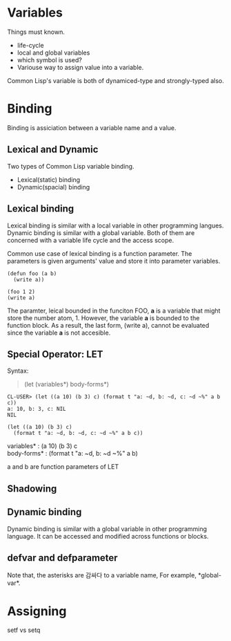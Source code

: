# Variables
Things must known.
- life-cycle
- local and global variables
- which symbol is used?
- Variouse way to assign value into a variable.

Common Lisp's variable is both of dynamiced-type and strongly-typed also. 


# Binding
Binding is assiciation between a variable name and a value.

## Lexical and Dynamic
Two types of Common Lisp variable binding.
- Lexical(static) binding
- Dynamic(spacial) binding

## Lexical binding

Lexical binding is similar with a local variable in other programming langues. Dynamic binding is similar with a global variable. Both of them are concerned with a variable life cycle and the access scope.

Common use case of lexical binding is a function parameter. The parameters is given arguments' value and store it into parameter variables.

    (defun foo (a b)
      (write a))

    (foo 1 2)
    (write a)

The paramter, leical bounded in the funciton FOO, **a** is a variable that might store the number atom, 1. However, the variable **a** is bounded to the function block. As a result, the last form, (write a), cannot be evaluated since the variable **a** is not accesible.


## Special Operator: LET
Syntax: 

> (let (variables*) body-forms*)

    CL-USER> (let ((a 10) (b 3) c) (format t "a: ~d, b: ~d, c: ~d ~%" a b c))
    a: 10, b: 3, c: NIL
    NIL

    (let ((a 10) (b 3) c) 
      (format t "a: ~d, b: ~d, c: ~d ~%" a b c))

variables* : (a 10) (b 3) c<br>
body-forms* : (format t "a: ~d, b: ~d ~%" a b)<br>

a and b are function parameters of LET

## Shadowing

## Dynamic binding
Dynamic binding is similar with a global variable in other programming language. It can be accessed and modified across functions or blocks.

## defvar and defparameter
Note that, the asterisks are 감싸다 to a variable name, For example, \*global-var\*.


# Assigning
setf vs setq